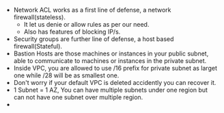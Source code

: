 * Network ACL works as a first line of defense, a network firewall(stateless).  
  * It let us denie or allow rules as per our need.
  * Also has features of blocking IP/s.
* Security groups are further line of defense, a host based firewall(Stateful).  
* Bastion Hosts are those machines or instances in your public subnet, able to communicate to machines or instances in the private subnet.  
* Inside VPC, you are allowed to use /16 prefix for private subnet as larget one while /28 will be as smallest one.  
* Don't worry if your default VPC is deleted accidently you can recover it.  
* 1 Subnet = 1 AZ, You can have multiple subnets under one region but can not have one subnet over multiple region.  
* 
